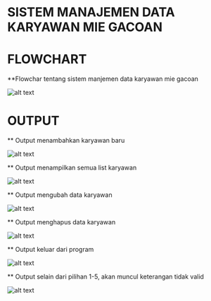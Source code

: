 # SISTEM MANAJEMEN DATA KARYAWAN MIE GACOAN

# FLOWCHART
**Flowchar tentang sistem manjemen data karyawan mie gacoan

![alt text](https://github.com/auliasheva/Sistem-Manajemen-Daftar-Karyawan-Mie-Gacoan-/blob/main/Flowchart%20minpro1%20(1).jpg?raw=true)

# OUTPUT
** Output menambahkan karyawan baru

![alt text](https://github.com/auliasheva/Sistem-Manajemen-Daftar-Karyawan-Mie-Gacoan-/blob/main/pilihan%201.png?raw=true)


** Output menampilkan semua list karyawan

![alt text](https://github.com/auliasheva/Sistem-Manajemen-Daftar-Karyawan-Mie-Gacoan-/blob/main/pilihan%202.png?raw=true)


** Output mengubah data karyawan

![alt text](https://github.com/auliasheva/Sistem-Manajemen-Daftar-Karyawan-Mie-Gacoan-/blob/main/pilihan%203.png?raw=true)

** Output menghapus data karyawan

![alt text](https://github.com/auliasheva/Sistem-Manajemen-Daftar-Karyawan-Mie-Gacoan-/blob/main/pilihan%204.png?raw=true)


** Output keluar dari program


![alt text](https://github.com/auliasheva/Sistem-Manajemen-Daftar-Karyawan-Mie-Gacoan-/blob/main/pilihan%205.png?raw=true)


** Output selain dari pilihan 1-5, akan muncul keterangan tidak valid

![alt text](https://github.com/auliasheva/Sistem-Manajemen-Daftar-Karyawan-Mie-Gacoan-/blob/main/selain%20dari%20pilihan%201-5.png?raw=true)
